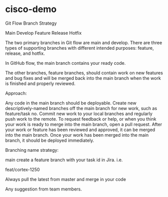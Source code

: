 # cisco-demo

Git Flow Branch Strategy


Main
Develop
Feature
Release
Hotfix


The two primary branches in Git flow are main and develop. 
There are three types of supporting branches with different intended purposes: feature, release, and hotfix.


In GitHub flow, the main branch contains your ready code.

The other branches, feature branches, should contain work on new features and bug fixes and will be merged back into the main branch when the work is finished and properly reviewed.



Approach:

Any code in the main branch should be deployable.
Create new descriptively-named branches off the main branch for new work, 
such as feature/task no.
Commit new work to your local branches and regularly push work to the remote.
To request feedback or help, or when you think your work is ready to merge into the main branch, open a pull request.
After your work or feature has been reviewed and approved, it can be merged into the main branch.
Once your work has been merged into the main branch, it should be deployed immediately.



Branching name strategy:

main create a feature branch with your task id in Jira.
i.e.

feat/cortex-1250

Always pull the latest from master and merge in your code

Any suggestion from team members.
